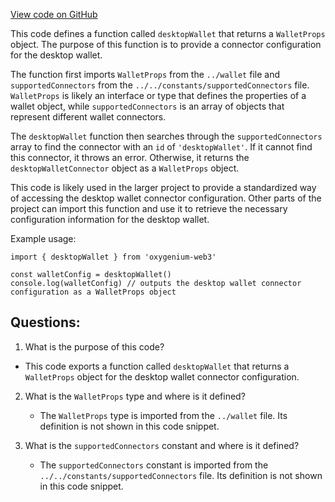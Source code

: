 [View code on GitHub](https://github.com/oxygenium/oxygenium-web3/packages/web3-react/src/wallets/connectors/desktopWallet.tsx)

This code defines a function called `desktopWallet` that returns a `WalletProps` object. The purpose of this function is to provide a connector configuration for the desktop wallet. 

The function first imports `WalletProps` from the `../wallet` file and `supportedConnectors` from the `../../constants/supportedConnectors` file. `WalletProps` is likely an interface or type that defines the properties of a wallet object, while `supportedConnectors` is an array of objects that represent different wallet connectors. 

The `desktopWallet` function then searches through the `supportedConnectors` array to find the connector with an `id` of `'desktopWallet'`. If it cannot find this connector, it throws an error. Otherwise, it returns the `desktopWalletConnector` object as a `WalletProps` object. 

This code is likely used in the larger project to provide a standardized way of accessing the desktop wallet connector configuration. Other parts of the project can import this function and use it to retrieve the necessary configuration information for the desktop wallet. 

Example usage:

```
import { desktopWallet } from 'oxygenium-web3'

const walletConfig = desktopWallet()
console.log(walletConfig) // outputs the desktop wallet connector configuration as a WalletProps object
```
## Questions: 
 1. What is the purpose of this code?
   - This code exports a function called `desktopWallet` that returns a `WalletProps` object for the desktop wallet connector configuration.

2. What is the `WalletProps` type and where is it defined?
   - The `WalletProps` type is imported from the `../wallet` file. Its definition is not shown in this code snippet.

3. What is the `supportedConnectors` constant and where is it defined?
   - The `supportedConnectors` constant is imported from the `../../constants/supportedConnectors` file. Its definition is not shown in this code snippet.